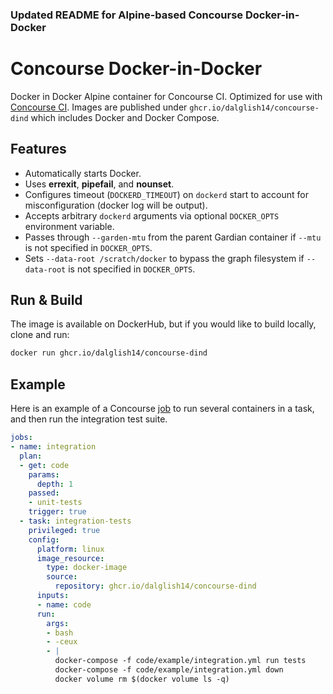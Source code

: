 ### Updated README for Alpine-based Concourse Docker-in-Docker

# Concourse Docker-in-Docker

Docker in Docker Alpine container for Concourse CI. Optimized for use with [Concourse CI](http://concourse.ci/). 
Images are published under `ghcr.io/dalglish14/concourse-dind` which includes Docker and Docker Compose.

## Features

- Automatically starts Docker.
- Uses **errexit**, **pipefail**, and **nounset**.
- Configures timeout (`DOCKERD_TIMEOUT`) on `dockerd` start to account for misconfiguration (docker log will be output).
- Accepts arbitrary `dockerd` arguments via optional `DOCKER_OPTS` environment variable.
- Passes through `--garden-mtu` from the parent Gardian container if `--mtu` is not specified in `DOCKER_OPTS`.
- Sets `--data-root /scratch/docker` to bypass the graph filesystem if `--data-root` is not specified in `DOCKER_OPTS`.

## Run & Build
The image is available on DockerHub, but if you would like to build locally, clone and run:

```bash
docker run ghcr.io/dalglish14/concourse-dind
```

## Example
Here is an example of a Concourse [job](http://concourse.ci/concepts.html) to run several containers in a task, and then run the integration test suite.

```yaml
jobs:
- name: integration
  plan:
  - get: code
    params:
      depth: 1
    passed:
    - unit-tests
    trigger: true
  - task: integration-tests
    privileged: true
    config:
      platform: linux
      image_resource:
        type: docker-image
        source:
          repository: ghcr.io/dalglish14/concourse-dind
      inputs:
      - name: code
      run:
        args:
        - bash
        - -ceux
        - |
          docker-compose -f code/example/integration.yml run tests
          docker-compose -f code/example/integration.yml down
          docker volume rm $(docker volume ls -q)
```
